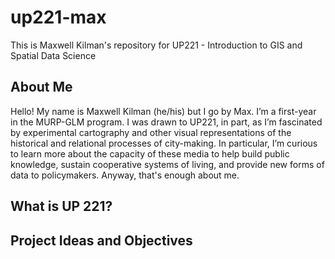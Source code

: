 # up221-max
This is Maxwell Kilman's repository for UP221 - Introduction to GIS and Spatial Data Science
## About Me 
Hello! My name is Maxwell Kilman (he/his) but I go by Max. I’m a first-year in the MURP-GLM program. I was drawn to UP221, in part, as I’m fascinated by experimental cartography and other visual representations of the historical and relational processes of city-making. In particular, I’m curious to learn more about the capacity of these media to help build public knowledge, sustain cooperative systems of living, and provide new forms of data to policymakers. Anyway, that's enough about me. 
## What is UP 221? 
### 
## Project Ideas and Objectives
### 
